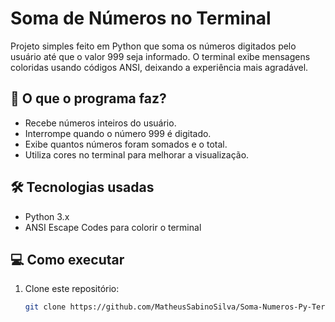 # Soma de Números no Terminal

Projeto simples feito em Python que soma os números digitados pelo usuário até que o valor 999 seja informado. O terminal exibe mensagens coloridas usando códigos ANSI, deixando a experiência mais agradável.

## 🧠 O que o programa faz?

- Recebe números inteiros do usuário.
- Interrompe quando o número 999 é digitado.
- Exibe quantos números foram somados e o total.
- Utiliza cores no terminal para melhorar a visualização.

## 🛠️ Tecnologias usadas

- Python 3.x
- ANSI Escape Codes para colorir o terminal

## 💻 Como executar

1. Clone este repositório:
   ```bash
   git clone https://github.com/MatheusSabinoSilva/Soma-Numeros-Py-Terminal.git
